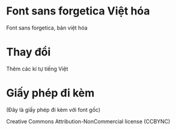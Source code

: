 # Font sans forgetica Việt hóa

Font sans forgetica, bản việt hóa

# Thay đổi

Thêm các kí tự tiếng Việt

# Giấy phép đi kèm

(Đây là giấy phép đi kèm với font gốc)

Creative Commons Attribution-NonCommercial license (CCBYNC)
